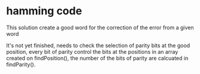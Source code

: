 # hamming code

This solution create a good word for the correction of the error from a given word 

It's not yet finished, needs to check the selection of parity bits at the good position, every bit of parity control the bits at the positions in an array created on findPosition(), the number of the bits of parity are calcuated in findParity().
